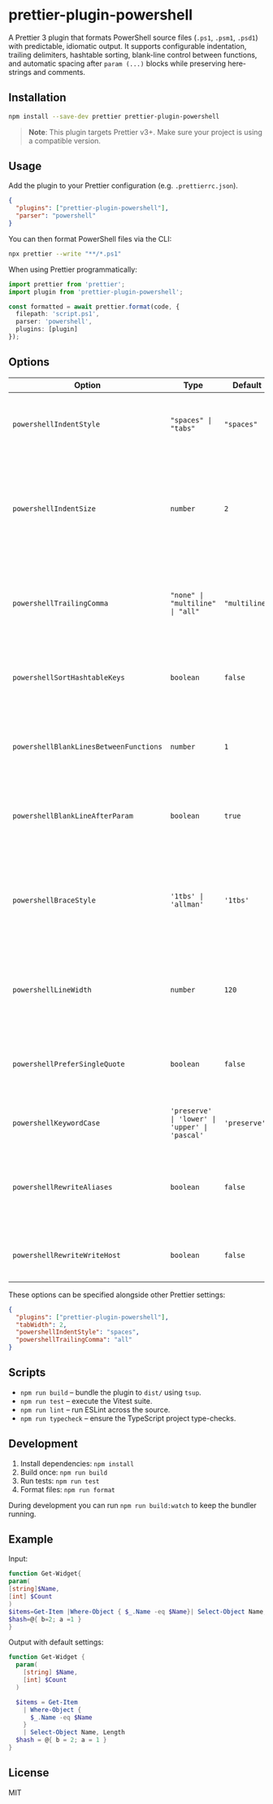 # prettier-plugin-powershell

A Prettier 3 plugin that formats PowerShell source files (`.ps1`, `.psm1`, `.psd1`) with predictable, idiomatic output. It supports configurable indentation, trailing delimiters, hashtable sorting, blank-line control between functions, and automatic spacing after `param (...)` blocks while preserving here-strings and comments.

## Installation

```bash
npm install --save-dev prettier prettier-plugin-powershell
```

> **Note**: This plugin targets Prettier v3+. Make sure your project is using a compatible version.

## Usage

Add the plugin to your Prettier configuration (e.g. `.prettierrc.json`).

```json
{
  "plugins": ["prettier-plugin-powershell"],
  "parser": "powershell"
}
```

You can then format PowerShell files via the CLI:

```bash
npx prettier --write "**/*.ps1"
```

When using Prettier programmatically:

```ts
import prettier from 'prettier';
import plugin from 'prettier-plugin-powershell';

const formatted = await prettier.format(code, {
  filepath: 'script.ps1',
  parser: 'powershell',
  plugins: [plugin]
});
```

## Options

| Option | Type | Default | Description |
| --- | --- | --- | --- |
| `powershellIndentStyle` | `"spaces" \| "tabs"` | `"spaces"` | Controls whether indentation is rendered with spaces or tabs. |
| `powershellIndentSize` | `number` | `2` | The indentation size applied to nested blocks. Overrides Prettier's `tabWidth` for PowerShell files. |
| `powershellTrailingComma` | `"none" \| "multiline" \| "all"` | `"multiline"` | Choose when to emit trailing delimiters for arrays (`@(...)`) and hashtables (`@{...}`). |
| `powershellSortHashtableKeys` | `boolean` | `false` | Sort hashtable keys alphabetically when formatting. |
| `powershellBlankLinesBetweenFunctions` | `number` | `1` | Minimum number of blank lines preserved between function declarations. |
| `powershellBlankLineAfterParam` | `boolean` | `true` | Insert an empty line after `param (...)` blocks inside script blocks. |
| `powershellBraceStyle` | `'1tbs' \| 'allman'` | `'1tbs'` | Control whether opening braces stay on the header line (`1tbs`) or move to the following line (`allman`). |
| `powershellLineWidth` | `number` | `120` | Override the maximum line width used when formatting PowerShell documents. |
| `powershellPreferSingleQuote` | `boolean` | `false` | Prefer single-quoted strings when interpolation is not required. |
| `powershellKeywordCase` | `'preserve' \| 'lower' \| 'upper' \| 'pascal'` | `'preserve'` | Normalise the casing of PowerShell keywords. |
| `powershellRewriteAliases` | `boolean` | `false` | Rewrite common cmdlet aliases (e.g. `ls`, `%`, `?`) to their canonical names. |
| `powershellRewriteWriteHost` | `boolean` | `false` | Rewrite `Write-Host` invocations to `Write-Output`. |

These options can be specified alongside other Prettier settings:

```json
{
  "plugins": ["prettier-plugin-powershell"],
  "tabWidth": 2,
  "powershellIndentStyle": "spaces",
  "powershellTrailingComma": "all"
}
```

## Scripts

- `npm run build` – bundle the plugin to `dist/` using `tsup`.
- `npm run test` – execute the Vitest suite.
- `npm run lint` – run ESLint across the source.
- `npm run typecheck` – ensure the TypeScript project type-checks.

## Development

1. Install dependencies: `npm install`
2. Build once: `npm run build`
3. Run tests: `npm run test`
4. Format files: `npm run format`

During development you can run `npm run build:watch` to keep the bundler running.

## Example

Input:

```powershell
function Get-Widget{
param(
[string]$Name,
[int] $Count
)
$items=Get-Item |Where-Object { $_.Name -eq $Name}| Select-Object Name,Length
$hash=@{ b=2; a =1 }
}
```

Output with default settings:

```powershell
function Get-Widget {
  param(
    [string] $Name,
    [int] $Count
  )

  $items = Get-Item
    | Where-Object {
      $_.Name -eq $Name
    }
    | Select-Object Name, Length
  $hash = @{ b = 2; a = 1 }
}
```

## License

MIT
